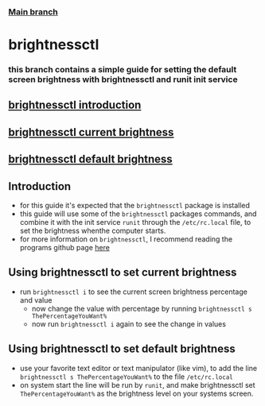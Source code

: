### [Main branch](https://github.com/P-OEM/P-OEM-s-void-setup/tree/main)

# brightnessctl
### this branch contains a simple guide for setting the default screen brightness with brightnessctl and runit init service

## [brightnessctl introduction](#introduction)
## [brightnessctl current brightness](#using-brightnessctl-to-set-current-brightness) 
## [brightnessctl default brightness](#using-brightnessctl-to-set-default-brightness)

## Introduction
* for this guide it's expected that the `brightnessctl` package is installed
* this guide will use some of the `brightnessctl` packages commands, and combine it with the init service `runit` through the `/etc/rc.local` file, to set the brightness whenthe computer starts.
* for more information on `brightnessctl`, I recommend reading the programs github page [here](https://github.com/Hummer12007/brightnessctl)

## Using brightnessctl to set current brightness
* run `brightnessctl i` to see the current screen brightness percentage and value
    * now change the value with percentage by running `brightnessctl s ThePercentageYouWant%`
    * now run `brightnessctl i` again to see the change in values

## Using brightnessctl to set default brightness
* use your favorite text editor or text manipulator (like vim), to add the line `brightnessctl s ThePercentageYouWant%` to the file `/etc/rc.local`
* on system start the line will be run by `runit`, and make brightnessctl set `ThePercentageYouWant%` as the brightness level on your systems screen.
